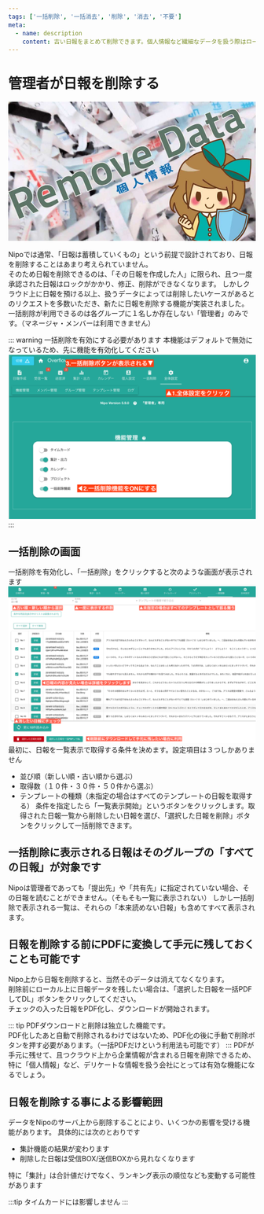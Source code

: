 ```yaml
---
tags: ['一括削除', '一括消去', '削除', '消去', '不要']
meta:
  - name: description
    content: 古い日報をまとめて削除できます。個人情報など繊細なデータを扱う際はローカルにバックアップ取得し、定期的にクラウドから削除するほうが安全とされています
---
```

# 管理者が日報を削除する<Badge text="管理者限定" />
![日報の削除](./report/icatch.jpg)

Nipoでは通常、「日報は蓄積していくもの」という前提で設計されており、日報を削除することはあまり考えられていません。  
そのため日報を削除できるのは、「その日報を作成した人」に限られ、且つ一度承認された日報はロックがかかり、修正、削除ができなくなります。
しかしクラウド上に日報を預ける以上、扱うデータによっては削除したいケースがあるとのリクエストを多数いただき、新たに日報を削除する機能が実装されました。  
一括削除が利用できるのは各グループに１名しか存在しない「管理者」のみです。（マネージャ・メンバーは利用できません）

::: warning 一括削除を有効にする必要があります
本機能はデフォルトで無効になっているため、先に機能を有効化してください
![一括削除機能を有効化](./report/w13.png)
:::

## 一括削除の画面
一括削除を有効化し、「一括削除」をクリックすると次のような画面が表示されます
![一括削除機能を有効化](./report/w14.png)
最初に、日報を一覧表示で取得する条件を決めます。設定項目は３つしかありません

- 並び順（新しい順・古い順から選ぶ）
- 取得数（１０件・３０件・５０件から選ぶ）
- テンプレートの種類（未指定の場合はすべてのテンプレートの日報を取得する）
条件を指定したら「一覧表示開始」というボタンをクリックします。取得された日報一覧から削除したい日報を選び、「選択した日報を削除」ボタンをクリックして一括削除できます。

## 一括削除に表示される日報はそのグループの「すべての日報」が対象です
Nipoは管理者であっても「提出先」や「共有先」に指定されていない場合、その日報を読むことができません。（そもそも一覧に表示されない）
しかし一括削除で表示される一覧は、それらの「本来読めない日報」も含めてすべて表示されます。

## 日報を削除する前にPDFに変換して手元に残しておくことも可能です<Badge text="GOLD限定" />
Nipo上から日報を削除すると、当然そのデータは消えてなくなります。  
削除前にローカル上に日報データを残したい場合は、「選択した日報を一括PDFしてDL」ボタンをクリックしてください。  
チェックの入った日報をPDF化し、ダウンロードが開始されます。

::: tip
PDFダウンロードと削除は独立した機能です。  
PDF化したあと自動で削除されるわけではないため、PDF化の後に手動で削除ボタンを押す必要があります。（一括PDFだけという利用法も可能です）
:::
PDFが手元に残せて、且つクラウド上から企業情報が含まれる日報を削除できるため、特に「個人情報」など、デリケートな情報を扱う会社にとっては有効な機能になるでしょう。

## 日報を削除する事による影響範囲
データをNipoのサーバ上から削除することにより、いくつかの影響を受ける機能があります。
具体的には次のとおりです
- 集計機能の結果が変わります
- 削除した日報は受信BOX/送信BOXから見れなくなります

特に「集計」は合計値だけでなく、ランキング表示の順位なども変動する可能性があります


:::tip 
タイムカードには影響しません
:::